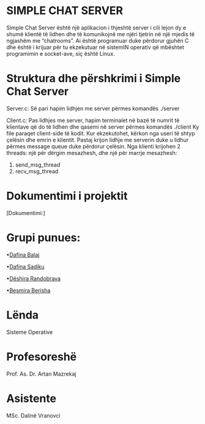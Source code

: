 # SIMPLE CHAT SERVER
Simple Chat Server është një aplikacion i thjeshtë server i cili lejon dy e shumë klientë të lidhen dhe të komunikojnë me njëri tjetrin
në një mjedis të ngjashëm me “chatrooms”. Ai është programuar duke përdorur gjuhën C dhe është i krijuar për tu ekzekutuar në sistemIN operativ
që mbështet programimin e socket-ave, siç është Linux.

# Struktura dhe përshkrimi i Simple Chat Server
Server.c:
Së pari hapim lidhjen me server përmes komandës ./server <key>

Client.c:
Pas lidhjes me server, hapim terminalet në bazë të numrit të klientave që do të lidhen dhe qasemi në server përmes komandës ./client <key> <name>
Ky file paraqet client-side të kodit. Kur ekzekutohet, kërkon nga useri të shtyp çelësin dhe emrin e klientit. Pastaj krijon lidhje me serverin duke u lidhur përmes message queue duke përdorur çelësin.
Nga klienti krijohen 2 threads: një për dërgim mesazhesh, dhe një për marrje mesazhesh:
1. send_msg_thread
2. recv_msg_thread

# Dokumentimi i projektit 
[Dokumentimi:]

# Grupi punues:
•[Dafina Balaj](https://github.com/dafinabalaj) 

•[Dafina Sadiku](https://github.com/dafiinaa) 

•[Dëshira Randobrava](https://github.com/d3shira) 

•[Besmira Berisha](https://github.com/Besmira75)


# Lënda 
Sisteme Operative
# Profesoreshë
Prof. As. Dr. Artan Mazrekaj
# Asistente
MSc. Dalinë Vranovci

